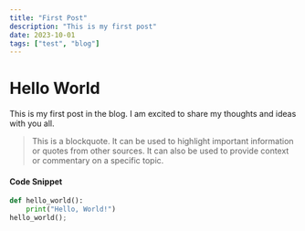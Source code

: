 ```yaml
---
title: "First Post"
description: "This is my first post"
date: 2023-10-01
tags: ["test", "blog"]
---
```


# Hello World

This is my first post in the blog. I am excited to share my thoughts and ideas with you all.

> This is a blockquote. It can be used to highlight important information or quotes from other sources.
> It can also be used to provide context or commentary on a specific topic.

#### Code Snippet

```py
def hello_world():
    print("Hello, World!")
hello_world();
```
